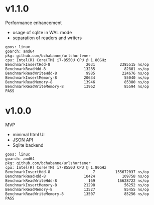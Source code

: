 # v1.1.0

Performance enhancement
- usage of sqlite in WAL mode
- separation of readers and writers

```
goos: linux
goarch: amd64
pkg: github.com/bchabanne/urlshortener
cpu: Intel(R) Core(TM) i7-8550U CPU @ 1.80GHz
BenchmarkInsertHdd-8                2031           2385515 ns/op
BenchmarkReadHdd-8                 13285             82801 ns/op
BenchmarkReadWriteHdd-8             9985            224676 ns/op
BenchmarkInsertMemory-8            20634             55040 ns/op
BenchmarkReadMemory-8              13946             85380 ns/op
BenchmarkReadWriteMemory-8         13962             85594 ns/op
PASS
```

# v1.0.0

MVP
- minimal html UI
- JSON API
- Sqlite backend

```
goos: linux
goarch: amd64
pkg: github.com/bchabanne/urlshortener
cpu: Intel(R) Core(TM) i7-8550U CPU @ 1.80GHz
BenchmarkInsertHdd-8                   7         155672037 ns/op
BenchmarkReadHdd-8                 10424            109758 ns/op
BenchmarkReadWriteHdd-8              169          16628722 ns/op
BenchmarkInsertMemory-8            21298             56252 ns/op
BenchmarkReadMemory-8              13527             85455 ns/op
BenchmarkReadWriteMemory-8         13507             85256 ns/op
PASS
```
